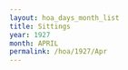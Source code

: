 ```yaml
---
layout: hoa_days_month_list
title: Sittings
year: 1927
month: APRIL
permalink: /hoa/1927/Apr
---
```

